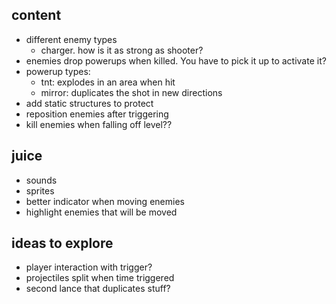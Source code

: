 ## content
- different enemy types
  - charger. how is it as strong as shooter?
- enemies drop powerups when killed. You have to pick it up to activate it?
- powerup types:
  - tnt: explodes in an area when hit
  - mirror: duplicates the shot in new directions
- add static structures to protect
- reposition enemies after triggering
- kill enemies when falling off level??

## juice
- sounds
- sprites
- better indicator when moving enemies
- highlight enemies that will be moved

## ideas to explore
- player interaction with trigger?
- projectiles split when time triggered
- second lance that duplicates stuff?